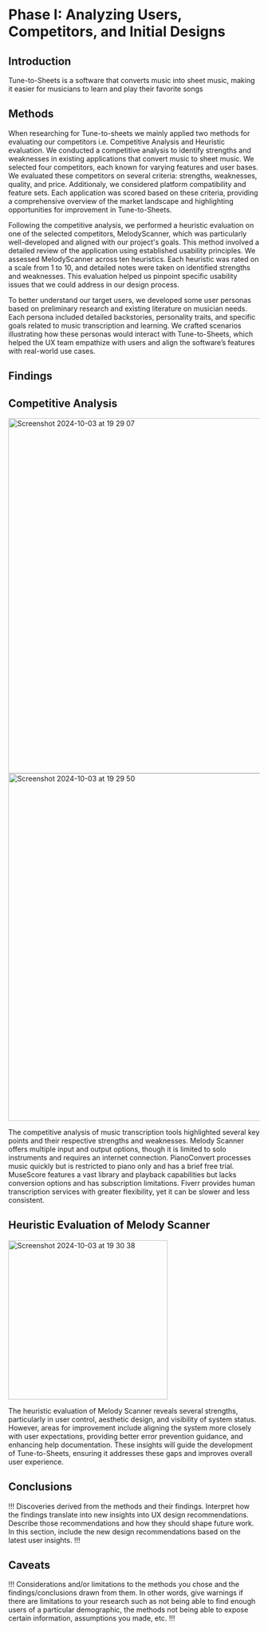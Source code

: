 # Phase I: Analyzing Users, Competitors, and Initial Designs

## Introduction

Tune-to-Sheets is a software that converts music into sheet music, making it easier for musicians to learn and play their favorite songs


## Methods
When researching for Tune-to-sheets we mainly applied two methods for evaluating our competitors i.e. Competitive Analysis and Heuristic evaluation.
We conducted a competitive analysis to identify strengths and weaknesses in existing applications that convert music to sheet music. We selected four competitors, each known for varying features and user bases. We evaluated these competitors on several criteria: strengths, weaknesses, quality, and price. Additionaly, we considered platform compatibility and feature sets. Each application was scored based on these criteria, providing a comprehensive overview of the market landscape and highlighting opportunities for improvement in Tune-to-Sheets.

Following the competitive analysis, we performed a heuristic evaluation on one of the selected competitors, MelodyScanner, which was particularly well-developed and aligned with our project's goals. This method involved a detailed review of the application using established usability principles. We assessed MelodyScanner across ten heuristics. Each heuristic was rated on a scale from 1 to 10, and detailed notes were taken on identified strengths and weaknesses. This evaluation helped us pinpoint specific usability issues that we could address in our design process.

To better understand our target users, we developed some user personas based on preliminary research and existing literature on musician needs. Each persona included detailed backstories, personality traits, and specific goals related to music transcription and learning. We crafted scenarios illustrating how these personas would interact with Tune-to-Sheets, which helped the UX team empathize with users and align the software’s features with real-world use cases.

## Findings

## Competitive Analysis
<img width="711" alt="Screenshot 2024-10-03 at 19 29 07" src="https://github.com/user-attachments/assets/49007633-c8c1-41ef-b458-cd9ec7a2e1bc">

<img width="696" alt="Screenshot 2024-10-03 at 19 29 50" src="https://github.com/user-attachments/assets/accfa8f5-f7b4-49ab-921f-3b8f542dc265">


The competitive analysis of music transcription tools highlighted several key points and their respective strengths and weaknesses.
Melody Scanner offers multiple input and output options, though it is limited to solo instruments and requires an internet connection. PianoConvert processes music quickly but is restricted to piano only and has a brief free trial. MuseScore features a vast library and playback capabilities but lacks conversion options and has subscription limitations. Fiverr provides human transcription services with greater flexibility, yet it can be slower and less consistent.

## Heuristic Evaluation of Melody Scanner

<img width="319" alt="Screenshot 2024-10-03 at 19 30 38" src="https://github.com/user-attachments/assets/bf62c764-a077-43f8-b651-962d674fe123">


The heuristic evaluation of Melody Scanner reveals several strengths, particularly in user control, aesthetic design, and visibility of system status. However, areas for improvement include aligning the system more closely with user expectations, providing better error prevention guidance, and enhancing help documentation. These insights will guide the development of Tune-to-Sheets, ensuring it addresses these gaps and improves overall user experience.



## Conclusions

!!! Discoveries derived from the methods and their findings. Interpret how the findings translate into new insights into UX design recommendations. Describe those recommendations and how they should shape future work. In this section, include the new design recommendations based on the latest user insights. !!!

## Caveats

!!! Considerations and/or limitations to the methods you chose and the findings/conclusions drawn from them. In other words, give warnings if there are limitations to your research such as not being able to find enough users of a particular demographic, the methods not being able to expose certain information, assumptions you made, etc. !!!
